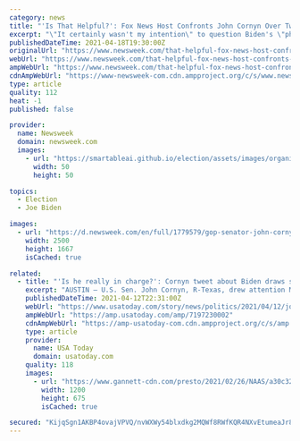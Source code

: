 ```yaml
---
category: news
title: "'Is That Helpful?': Fox News Host Confronts John Cornyn Over Tweet Asking If Biden's 'In Charge'"
excerpt: "\"It certainly wasn't my intention\" to question Biden's \"physical or mental\" state, the Republican senator said."
publishedDateTime: 2021-04-18T19:30:00Z
originalUrl: "https://www.newsweek.com/that-helpful-fox-news-host-confronts-john-cornyn-over-tweet-asking-if-bidens-charge-1584524"
webUrl: "https://www.newsweek.com/that-helpful-fox-news-host-confronts-john-cornyn-over-tweet-asking-if-bidens-charge-1584524"
ampWebUrl: "https://www.newsweek.com/that-helpful-fox-news-host-confronts-john-cornyn-over-tweet-asking-if-bidens-charge-1584524?amp=1"
cdnAmpWebUrl: "https://www-newsweek-com.cdn.ampproject.org/c/s/www.newsweek.com/that-helpful-fox-news-host-confronts-john-cornyn-over-tweet-asking-if-bidens-charge-1584524?amp=1"
type: article
quality: 112
heat: -1
published: false

provider:
  name: Newsweek
  domain: newsweek.com
  images:
    - url: "https://smartableai.github.io/election/assets/images/organizations/newsweek.com-50x50.jpg"
      width: 50
      height: 50

topics:
  - Election
  - Joe Biden

images:
  - url: "https://d.newsweek.com/en/full/1779579/gop-senator-john-cornyn-capitol-hill.jpg"
    width: 2500
    height: 1667
    isCached: true

related:
  - title: "'Is he really in charge?': Cornyn tweet about Biden draws scorn, White House response"
    excerpt: "AUSTIN – U.S. Sen. John Cornyn, R-Texas, drew attention Monday for a series of tweets on President Joe Biden's media strategy, asking if the president \"is really in charge.\" Cornyn, quoting a Politico article about Biden's media presence, shared the ..."
    publishedDateTime: 2021-04-12T22:31:00Z
    webUrl: "https://www.usatoday.com/story/news/politics/2021/04/12/john-cornyn-twitter-biden-2020-election-white-house-response/7197230002/?scrolla=5eb6d68b7fedc32c19ef33b4"
    ampWebUrl: "https://amp.usatoday.com/amp/7197230002"
    cdnAmpWebUrl: "https://amp-usatoday-com.cdn.ampproject.org/c/s/amp.usatoday.com/amp/7197230002"
    type: article
    provider:
      name: USA Today
      domain: usatoday.com
    quality: 118
    images:
      - url: "https://www.gannett-cdn.com/presto/2021/02/26/NAAS/a30c32b0-58c3-4c51-a961-fd83f61cdbdc-Biden_Cabinet.jpg?auto=webp&crop=4750,2672,x0,y0&format=pjpg&width=1200"
        width: 1200
        height: 675
        isCached: true

secured: "KijqSgn1AKBP4ovajVPVQ/nvWXWy54blxdkg2MQWf8RWfKQR4NXvEtumeaJr8336OVmJM7KMUAKi2zKnoc9H5kW/LPqd00rnSQgOCnMXXfVkEarc5uy3SAQwNX8TydT7e2/w4MWXDdSpXR/SjYckw92ndAvafd7VdUM11NxtbcIvnDmi6w+3BARavdpSYBxqZ1Q1MK/WcPRnxAq+XQJRdchEKp2tdbbFPKCC56PPMCY0fBiowqnXf8V/0rESpEyZ2dAUf/eA00I8whIromsLCEmh99zvkRRA06axB2+mg6754t5kzPkorJsrrnULs77+J1vGkXQ0SyE/DsCMTks3ZHRNtZiBYgZr0ebMWKVZc5s=;FSrkQEcbxD3Vn1VyDMq3CQ=="
---
```


